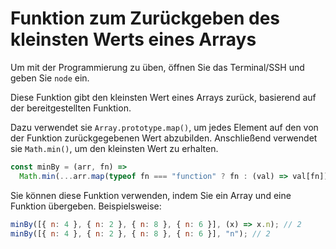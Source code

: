 # Funktion zum Zurückgeben des kleinsten Werts eines Arrays

Um mit der Programmierung zu üben, öffnen Sie das Terminal/SSH und geben Sie `node` ein.

Diese Funktion gibt den kleinsten Wert eines Arrays zurück, basierend auf der bereitgestellten Funktion.

Dazu verwendet sie `Array.prototype.map()`, um jedes Element auf den von der Funktion zurückgegebenen Wert abzubilden. Anschließend verwendet sie `Math.min()`, um den kleinsten Wert zu erhalten.

```js
const minBy = (arr, fn) =>
  Math.min(...arr.map(typeof fn === "function" ? fn : (val) => val[fn]));
```

Sie können diese Funktion verwenden, indem Sie ein Array und eine Funktion übergeben. Beispielsweise:

```js
minBy([{ n: 4 }, { n: 2 }, { n: 8 }, { n: 6 }], (x) => x.n); // 2
minBy([{ n: 4 }, { n: 2 }, { n: 8 }, { n: 6 }], "n"); // 2
```
